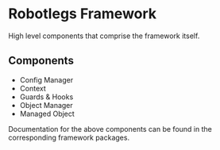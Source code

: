 # Robotlegs Framework

High level components that comprise the framework itself.

## Components

* Config Manager
* Context
* Guards & Hooks
* Object Manager
* Managed Object

Documentation for the above components can be found in the corresponding framework packages.